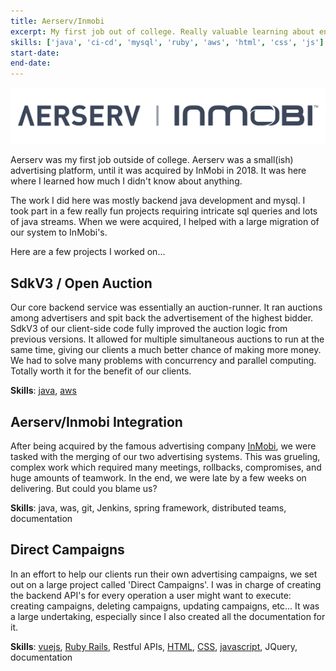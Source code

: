 ```yaml
---
title: Aerserv/Inmobi
excerpt: My first job out of college. Really valuable learning about enterprise level software and the world of digital advertising.
skills: ['java', 'ci-cd', 'mysql', 'ruby', 'aws', 'html', 'css', 'js']
start-date: 
end-date: 
---
```


![aerserv-inmobi](./images/aerserv-inmobi.png)

Aerserv was my first job outside of college. Aerserv was a small(ish) advertising platform, until it was acquired by InMobi in 2018. It was here where I learned how much I didn't know about anything.

The work I did here was mostly backend java development and mysql. I took part in a few really fun projects requiring intricate sql queries and lots of java streams. When we were acquired, I helped with a large migration of our system to InMobi's.

Here are a few projects I worked on...

## SdkV3 / Open Auction

Our core backend service was essentially an auction-runner. It ran auctions among advertisers and spit back the advertisement of the highest bidder. SdkV3 of our client-side code fully improved the auction logic from previous versions. It allowed for multiple simultaneous auctions to run at the same time, giving our clients a much better chance of making more money. We had to solve many problems with concurrency and parallel computing. Totally worth it for the benefit of our clients.

**Skills**: [java](/skill/java), [aws](/skill/aws)

## Aerserv/Inmobi Integration

After being acquired by the famous advertising company [InMobi](https://www.inmobi.com/), we were tasked with the merging of our two advertising systems. This was grueling, complex work which required many meetings, rollbacks, compromises, and huge amounts of teamwork. In the end, we were late by a few weeks on delivering. But could you blame us?

**Skills**: java, was, git, Jenkins, spring framework, distributed teams, documentation

## Direct Campaigns

In an effort to help our clients run their own advertising campaigns, we set out on a large project called 'Direct Campaigns'. I was in charge of creating the backend API's for every operation a user might want to execute: creating campaigns, deleting campaigns, updating campaigns, etc... It was a large undertaking, especially since I also created all the documentation for it.

**Skills**: [vuejs](/skill/vuejs), [Ruby Rails](/skill/ruby), Restful APIs, [HTML](/skill/html), [CSS](/skill/css), [javascript](/skill/js), JQuery, documentation





